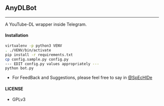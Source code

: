 ## AnyDLBot
---

A YouTube-DL wrapper inside Telegram.

#### Installation

```sh
virtualenv -p python3 VENV
. ./VENV/bin/activate
pip install -r requirements.txt
cp config.sample.py config.py
--- EDIT config.py values appropriately ---
python bot.py
```


- For FeedBack and Suggestions, please feel free to say in [@SpEcHlDe](https://telegram.dog/ShrimadhaVahdamirhS)

#### LICENSE
- GPLv3

